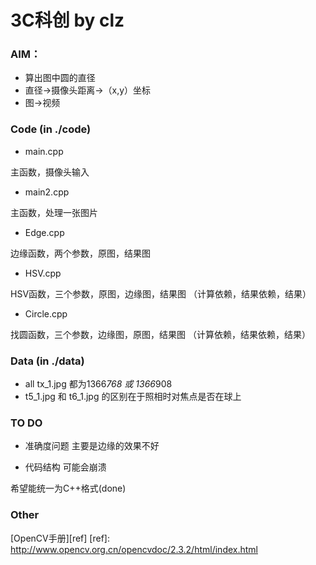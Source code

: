 3C科创 by clz
===============
### AIM：

* 算出图中圆的直径
* 直径->摄像头距离->（x,y）坐标
* 图->视频

### Code (in ./code)

* main.cpp

主函数，摄像头输入

* main2.cpp

主函数，处理一张图片

* Edge.cpp

边缘函数，两个参数，原图，结果图

* HSV.cpp

HSV函数，三个参数，原图，边缘图，结果图 （计算依赖，结果依赖，结果）

* Circle.cpp

找圆函数，三个参数，边缘图，原图，结果图 （计算依赖，结果依赖，结果）

### Data (in ./data)
* all tx_1.jpg 都为1366*768 或 1366*908
* t5_1.jpg 和 t6_1.jpg 的区别在于照相时对焦点是否在球上

### TO DO
* 准确度问题
主要是边缘的效果不好

* 代码结构
可能会崩溃

希望能统一为C++格式(done)

### Other
[OpenCV手册][ref]
[ref]: http://www.opencv.org.cn/opencvdoc/2.3.2/html/index.html

